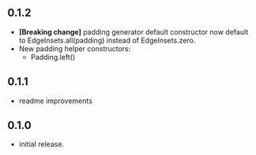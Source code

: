 ## 0.1.2
* **[Breaking change]** padding generator default constructor now default to EdgeInsets.all(padding) instead of EdgeInsets.zero.
* New padding helper constructors:
  * Padding.left()

## 0.1.1
* readme improvements

## 0.1.0
* initial release.
